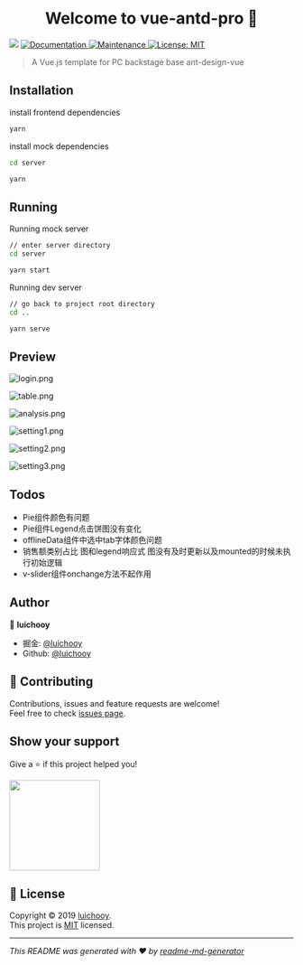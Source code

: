 <h1 align="center">Welcome to vue-antd-pro 👋</h1>
<p>
  <img src="https://img.shields.io/badge/version-0.1.0-blue.svg?cacheSeconds=2592000" />
  <a href="https://github.com/luichooy/vue-antd-pro#readme">
    <img alt="Documentation" src="https://img.shields.io/badge/documentation-yes-brightgreen.svg" target="_blank" />
  </a>
  <a href="https://github.com/luichooy/vue-antd-pro/graphs/commit-activity">
    <img alt="Maintenance" src="https://img.shields.io/badge/Maintained%3F-yes-green.svg" target="_blank" />
  </a>
  <a href=" ">
    <img alt="License: MIT" src="https://img.shields.io/badge/License-MIT-yellow.svg" target="_blank" />
  </a>
</p>

> A Vue.js template for PC backstage base ant-design-vue

## Installation

install frontend dependencies
```sh
yarn
```

install mock dependencies
```sh
cd server

yarn
```

## Running

Running mock server
```sh
// enter server directory
cd server

yarn start
```

Running dev server
```sh
// go back to project root directory
cd ..

yarn serve
```

## Preview

![login.png](https://upload-images.jianshu.io/upload_images/1918644-b25648a03fb53583.png?imageMogr2/auto-orient/strip%7CimageView2/2/w/1240)

![table.png](https://upload-images.jianshu.io/upload_images/1918644-af6a0349ccedba08.png?imageMogr2/auto-orient/strip%7CimageView2/2/w/1240)

![analysis.png](https://upload-images.jianshu.io/upload_images/1918644-52e3b8100691eaf9.png?imageMogr2/auto-orient/strip%7CimageView2/2/w/1240)

![setting1.png](https://upload-images.jianshu.io/upload_images/1918644-7a0d2234517ab788.png?imageMogr2/auto-orient/strip%7CimageView2/2/w/1240)

![setting2.png](https://upload-images.jianshu.io/upload_images/1918644-d460e843cb86ab41.png?imageMogr2/auto-orient/strip%7CimageView2/2/w/1240)

![setting3.png](https://upload-images.jianshu.io/upload_images/1918644-2f29223b39adb363.png?imageMogr2/auto-orient/strip%7CimageView2/2/w/1240)

##  Todos
*  Pie组件颜色有问题
*  Pie组件Legend点击饼图没有变化
*  offlineData组件中选中tab字体颜色问题
*  销售额类别占比 图和legend响应式 图没有及时更新以及mounted的时候未执行初始逻辑
*  v-slider组件onchange方法不起作用


## Author

👤 **luichooy**

* 掘金: [@luichooy ](https://juejin.im/user/57fe62225bbb50005b47e277 )
* Github: [@luichooy](https://github.com/luichooy)

## 🤝 Contributing

Contributions, issues and feature requests are welcome!<br />Feel free to check [issues page](https://github.com/luichooy/vue-antd-pro/issues).

## Show your support

Give a ⭐️ if this project helped you!

<a href="https://www.patreon.com/ ">
  <img src="https://c5.patreon.com/external/logo/become_a_patron_button@2x.png" width="160">
</a>

## 📝 License

Copyright © 2019 [luichooy](https://github.com/luichooy).<br />
This project is [MIT]( ) licensed.

***
_This README was generated with ❤️ by [readme-md-generator](https://github.com/kefranabg/readme-md-generator)_